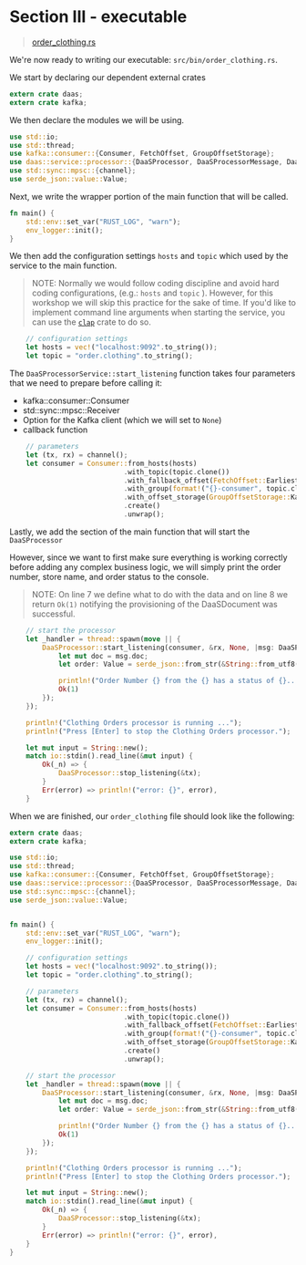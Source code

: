 # Section III - executable

> [order\_clothing.rs](https://github.com/dsietz/daas-workshop/blob/master/rust-daas/src/bin/order_clothing.rs)

We're now ready to writing our executable: `src/bin/order_clothing.rs`.

We start by declaring our dependent external crates

```rust
extern crate daas;
extern crate kafka;
```

We then declare the modules we will be using.

```rust
use std::io;
use std::thread;
use kafka::consumer::{Consumer, FetchOffset, GroupOffsetStorage};
use daas::service::processor::{DaaSProcessor, DaaSProcessorMessage, DaaSProcessorService};
use std::sync::mpsc::{channel};
use serde_json::value::Value;
```

Next, we write the wrapper portion of the main function that will be called.

```rust
fn main() {
    std::env::set_var("RUST_LOG", "warn");
    env_logger::init();
}
```

We then add the configuration settings `hosts` and `topic` which used by the service to the main function.

> NOTE: Normally we would follow coding discipline and avoid hard coding configurations, \(e.g.: `hosts` and `topic` \). However, for this workshop we will skip this practice for the sake of time. If you'd like to implement command line arguments when starting the service, you can use the [`clap`](https://crates.io/crates/clap) crate to do so.

```rust
    // configuration settings
    let hosts = vec!("localhost:9092".to_string());
    let topic = "order.clothing".to_string();
```

The `DaaSProcessorService::start_listening` function takes four parameters that we need to prepare before calling it:

* kafka::consumer::Consumer
* std::sync::mpsc::Receiver
* Option for the Kafka client \(which we will set to `None`\)
* callback function 

```rust
    // parameters
    let (tx, rx) = channel();
    let consumer = Consumer::from_hosts(hosts)
                            .with_topic(topic.clone())
                            .with_fallback_offset(FetchOffset::Earliest)
                            .with_group(format!("{}-consumer", topic.clone()))
                            .with_offset_storage(GroupOffsetStorage::Kafka)
                            .create()
                            .unwrap();
```

Lastly, we add the section of the main function that will start the `DaaSProcessor`

However, since we want to first make sure everything is working correctly before adding any complex business logic, we will simply print the order number, store name, and order status to the console.

> NOTE: On line 7 we define what to do with the data and on line 8 we return `Ok(1)` notifying the provisioning of the DaaSDocument was successful.

```rust
    // start the processor
    let _handler = thread::spawn(move || {
        DaaSProcessor::start_listening(consumer, &rx, None, |msg: DaaSProcessorMessage, _none_var , _t: Option<&i8>|{
            let mut doc = msg.doc;
            let order: Value = serde_json::from_str(&String::from_utf8(doc.data_obj_as_ref().to_vec()).unwrap()).unwrap();

            println!("Order Number {} from the {} has a status of {}...", doc.source_uid, doc.source_name, order.get("status").unwrap());
            Ok(1)
        });
    });

    println!("Clothing Orders processor is running ...");
    println!("Press [Enter] to stop the Clothing Orders processor.");

    let mut input = String::new();
    match io::stdin().read_line(&mut input) {
        Ok(_n) => {
            DaaSProcessor::stop_listening(&tx);
        }
        Err(error) => println!("error: {}", error),
    }
```

When we are finished, our `order_clothing` file should look like the following:

```rust
extern crate daas;
extern crate kafka;

use std::io;
use std::thread;
use kafka::consumer::{Consumer, FetchOffset, GroupOffsetStorage};
use daas::service::processor::{DaaSProcessor, DaaSProcessorMessage, DaaSProcessorService};
use std::sync::mpsc::{channel};
use serde_json::value::Value;


fn main() {
    std::env::set_var("RUST_LOG", "warn");
    env_logger::init();

    // configuration settings
    let hosts = vec!("localhost:9092".to_string());
    let topic = "order.clothing".to_string();

    // parameters
    let (tx, rx) = channel();
    let consumer = Consumer::from_hosts(hosts)
                            .with_topic(topic.clone())
                            .with_fallback_offset(FetchOffset::Earliest)
                            .with_group(format!("{}-consumer", topic.clone()))
                            .with_offset_storage(GroupOffsetStorage::Kafka)
                            .create()
                            .unwrap();

    // start the processor
    let _handler = thread::spawn(move || {
        DaaSProcessor::start_listening(consumer, &rx, None, |msg: DaaSProcessorMessage, _none_var , _t: Option<&i8>|{
            let mut doc = msg.doc;
            let order: Value = serde_json::from_str(&String::from_utf8(doc.data_obj_as_ref().to_vec()).unwrap()).unwrap();

            println!("Order Number {} from the {} has a status of {}...", doc.source_uid, doc.source_name, order.get("status").unwrap());
            Ok(1)
        });
    });

    println!("Clothing Orders processor is running ...");
    println!("Press [Enter] to stop the Clothing Orders processor.");

    let mut input = String::new();
    match io::stdin().read_line(&mut input) {
        Ok(_n) => {
            DaaSProcessor::stop_listening(&tx);
        }
        Err(error) => println!("error: {}", error),
    }    
}
```

